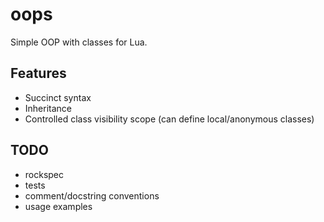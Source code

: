 oops
====

Simple OOP with classes for Lua.

Features
--------
- Succinct syntax
- Inheritance
- Controlled class visibility scope (can define local/anonymous classes)

TODO
----
- rockspec
- tests
- comment/docstring conventions
- usage examples